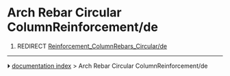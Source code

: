 # Arch Rebar Circular ColumnReinforcement/de
1.  REDIRECT [Reinforcement_ColumnRebars_Circular/de](Reinforcement_ColumnRebars_Circular/de.md)



---
⏵ [documentation index](../README.md) > Arch Rebar Circular ColumnReinforcement/de
